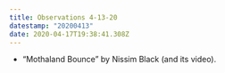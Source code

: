 ```yaml
---
title: Observations 4-13-20
datestamp: "20200413"
date: 2020-04-17T19:38:41.308Z
---
```

- “Mothaland Bounce” by Nissim Black (and its video).